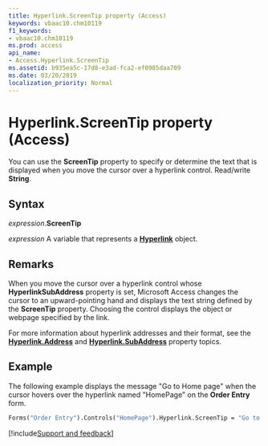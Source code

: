 ```yaml
---
title: Hyperlink.ScreenTip property (Access)
keywords: vbaac10.chm10119
f1_keywords:
- vbaac10.chm10119
ms.prod: access
api_name:
- Access.Hyperlink.ScreenTip
ms.assetid: b935ea5c-17d8-e3ad-fca2-ef0985daa709
ms.date: 03/20/2019
localization_priority: Normal
---
```



# Hyperlink.ScreenTip property (Access)

You can use the **ScreenTip** property to specify or determine the text that is displayed when you move the cursor over a hyperlink control. Read/write **String**.


## Syntax

_expression_.**ScreenTip**

_expression_ A variable that represents a **[Hyperlink](Access.Hyperlink.md)** object.


## Remarks

When you move the cursor over a hyperlink control whose **HyperlinkSubAddress** property is set, Microsoft Access changes the cursor to an upward-pointing hand and displays the text string defined by the **ScreenTip** property. Choosing the control displays the object or webpage specified by the link.

For more information about hyperlink addresses and their format, see the **[Hyperlink.Address](Access.Hyperlink.Address.md)** and **[Hyperlink.SubAddress](Access.Hyperlink.SubAddress.md)** property topics.


## Example

The following example displays the message "Go to Home page" when the cursor hovers over the hyperlink named "HomePage" on the **Order Entry** form.

```vb
Forms("Order Entry").Controls("HomePage").Hyperlink.ScreenTip = "Go to Home page"
```



[!include[Support and feedback](~/includes/feedback-boilerplate.md)]